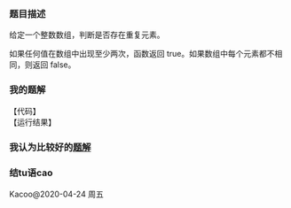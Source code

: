 ### 题目描述
给定一个整数数组，判断是否存在重复元素。

如果任何值在数组中出现至少两次，函数返回 true。如果数组中每个元素都不相同，则返回 false。 
### 我的题解
【代码】  
【运行结果】
### 我认为比较好的[题解]()
### 结tu语cao
Kacoo@2020-04-24 周五